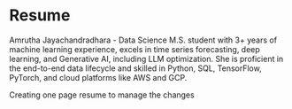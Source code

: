 # Resume
Amrutha Jayachandradhara -  Data Science M.S. student with 3+ years of machine learning experience, excels in time series forecasting, deep learning, and Generative AI, including LLM optimization. She is proficient in the end-to-end data lifecycle and skilled in Python, SQL, TensorFlow, PyTorch, and cloud platforms like AWS and GCP.

Creating one page resume to manage the changes

